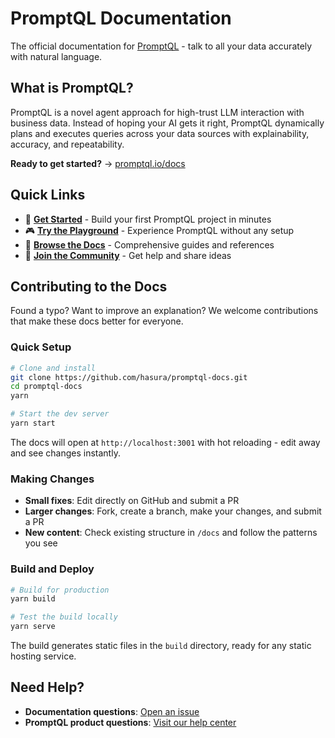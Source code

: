 # PromptQL Documentation

The official documentation for [PromptQL](https://promptql.io) - talk to all your data accurately with natural language.

## What is PromptQL?

PromptQL is a novel agent approach for high-trust LLM interaction with business data. Instead of hoping your AI gets it right, PromptQL dynamically plans and executes queries across your data sources with explainability, accuracy, and repeatability.

**Ready to get started?** → [promptql.io/docs](https://promptql.io/docs)

## Quick Links

- 🚀 **[Get Started](https://promptql.io/docs/quickstart)** - Build your first PromptQL project in minutes
- 🎮 **[Try the Playground](https://promptql.io)** - Experience PromptQL without any setup
- 📖 **[Browse the Docs](https://promptql.io/docs)** - Comprehensive guides and references
- 💬 **[Join the Community](https://forum.promptql.io/)** - Get help and share ideas

## Contributing to the Docs

Found a typo? Want to improve an explanation? We welcome contributions that make these docs better for everyone.

### Quick Setup

```bash
# Clone and install
git clone https://github.com/hasura/promptql-docs.git
cd promptql-docs
yarn

# Start the dev server
yarn start
```

The docs will open at `http://localhost:3001` with hot reloading - edit away and see changes instantly.

### Making Changes

- **Small fixes**: Edit directly on GitHub and submit a PR
- **Larger changes**: Fork, create a branch, make your changes, and submit a PR
- **New content**: Check existing structure in `/docs` and follow the patterns you see

### Build and Deploy

```bash
# Build for production
yarn build

# Test the build locally
yarn serve
```

The build generates static files in the `build` directory, ready for any static hosting service.


## Need Help?

- **Documentation questions**: [Open an issue](https://github.com/hasura/promptql-docs/issues)
- **PromptQL product questions**: [Visit our help center](https://forum.promptql.io)
